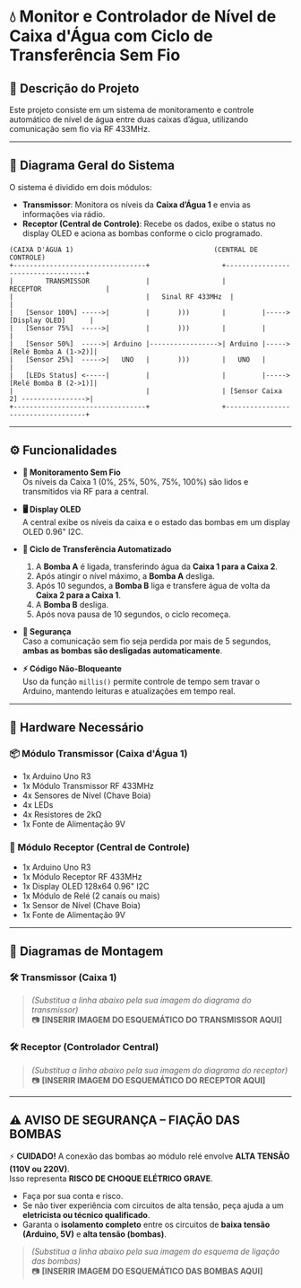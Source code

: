 
# 💧 Monitor e Controlador de Nível de Caixa d'Água com Ciclo de Transferência Sem Fio

## 📌 Descrição do Projeto

Este projeto consiste em um sistema de monitoramento e controle automático de nível de água entre duas caixas d’água, utilizando comunicação sem fio via RF 433MHz.

---

## 🧭 Diagrama Geral do Sistema

O sistema é dividido em dois módulos:

- **Transmissor**: Monitora os níveis da **Caixa d’Água 1** e envia as informações via rádio.
- **Receptor (Central de Controle)**: Recebe os dados, exibe o status no display OLED e aciona as bombas conforme o ciclo programado.

```
(CAIXA D'ÁGUA 1)                                   (CENTRAL DE CONTROLE)
+---------------------------------+                  +-----------------------------------+
|        TRANSMISSOR              |                  |           RECEPTOR                |
|                                 |   Sinal RF 433MHz  |                                   |
|   [Sensor 100%] ----->|         |       )))        |         |-----> [Display OLED]      |
|   [Sensor 75%]  ----->|         |       )))        |         |                           |
|   [Sensor 50%]  ----->| Arduino |----------------->| Arduino |-----> [Relé Bomba A (1->2)]|
|   [Sensor 25%]  ----->|   UNO   |       )))        |   UNO   |                           |
|   [LEDs Status] <-----|         |                  |         |-----> [Relé Bomba B (2->1)]|
|                                 |                  | [Sensor Caixa 2] ---------------->|
+---------------------------------+                  +-----------------------------------+
```

---

## ⚙️ Funcionalidades

- **📡 Monitoramento Sem Fio**  
  Os níveis da Caixa 1 (0%, 25%, 50%, 75%, 100%) são lidos e transmitidos via RF para a central.

- **🖥️ Display OLED**  
  A central exibe os níveis da caixa e o estado das bombas em um display OLED 0.96" I2C.

- **🔄 Ciclo de Transferência Automatizado**
  1. A **Bomba A** é ligada, transferindo água da **Caixa 1 para a Caixa 2**.
  2. Após atingir o nível máximo, a **Bomba A** desliga.
  3. Após 10 segundos, a **Bomba B** liga e transfere água de volta da **Caixa 2 para a Caixa 1**.
  4. A **Bomba B** desliga.
  5. Após nova pausa de 10 segundos, o ciclo recomeça.

- **🛑 Segurança**  
  Caso a comunicação sem fio seja perdida por mais de 5 segundos, **ambas as bombas são desligadas automaticamente**.

- **⚡ Código Não-Bloqueante**  
  Uso da função `millis()` permite controle de tempo sem travar o Arduino, mantendo leituras e atualizações em tempo real.

---

## 🔩 Hardware Necessário

### 📦 Módulo Transmissor (Caixa d'Água 1)
- 1x Arduino Uno R3  
- 1x Módulo Transmissor RF 433MHz  
- 4x Sensores de Nível (Chave Boia)  
- 4x LEDs  
- 4x Resistores de 2kΩ  
- 1x Fonte de Alimentação 9V  

### 🧠 Módulo Receptor (Central de Controle)
- 1x Arduino Uno R3  
- 1x Módulo Receptor RF 433MHz  
- 1x Display OLED 128x64 0.96" I2C  
- 1x Módulo de Relé (2 canais ou mais)  
- 1x Sensor de Nível (Chave Boia)  
- 1x Fonte de Alimentação 9V  

---

## 🔧 Diagramas de Montagem

### 🛠️ Transmissor (Caixa 1)  
> *(Substitua a linha abaixo pela sua imagem do diagrama do transmissor)*  
📷 **[INSERIR IMAGEM DO ESQUEMÁTICO DO TRANSMISSOR AQUI]**

### 🛠️ Receptor (Controlador Central)  
> *(Substitua a linha abaixo pela sua imagem do diagrama do receptor)*  
📷 **[INSERIR IMAGEM DO ESQUEMÁTICO DO RECEPTOR AQUI]**

---

## ⚠️ AVISO DE SEGURANÇA – FIAÇÃO DAS BOMBAS

⚡ **CUIDADO!** A conexão das bombas ao módulo relé envolve **ALTA TENSÃO (110V ou 220V)**.  
Isso representa **RISCO DE CHOQUE ELÉTRICO GRAVE**.

- Faça por sua conta e risco.
- Se não tiver experiência com circuitos de alta tensão, peça ajuda a um **eletricista ou técnico qualificado**.
- Garanta o **isolamento completo** entre os circuitos de **baixa tensão (Arduino, 5V)** e **alta tensão (bombas)**.

> *(Substitua a linha abaixo pela sua imagem do esquema de ligação das bombas)*  
📷 **[INSERIR IMAGEM DO ESQUEMÁTICO DAS BOMBAS AQUI]**
